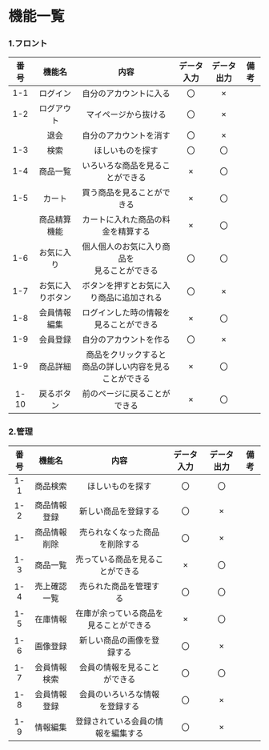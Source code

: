 # 機能一覧

### 1.フロント
|番号|機能名|内容|データ入力|データ出力|備考|
|:---:|:---:|:---:|:---:|:---:|:---:|
|1-1|ログイン|自分のアカウントに入る|〇|×||
|1-2|ログアウト|マイページから抜ける|〇|×||
||退会|自分のアカウントを消す|〇|×||
|1-3|検索|ほしいものを探す|〇|〇||
|1-4|商品一覧|いろいろな商品を見ることができる|×|〇||
|1-5|カート|買う商品を見ることができる|×|〇||
||商品精算機能|カートに入れた商品の料金を精算する|×|〇||
|1-6|お気に入り|個人個人のお気に入り商品を<br>見ることができる|〇|〇||
|1-7|お気に入りボタン|ボタンを押すとお気に入り商品に追加される|〇|×||
|1-8|会員情報編集|ログインした時の情報を見ることができる|×|〇|
|1-9|会員登録|自分のアカウントを作る|〇|×||
|1-9|商品詳細|商品をクリックすると<br>商品の詳しい内容を見ることができる|×|〇||
|1-10|戻るボタン|前のページに戻ることができる|×|〇|

### 2.管理
|番号|機能名|内容|データ入力|データ出力|備考|
|:---:|:---:|:---:|:---:|:---:|:---:|
|1-1|商品検索|ほしいものを探す|〇|〇||
|1-2|商品情報登録|新しい商品を登録する|〇|×||
|1-|商品情報削除|売られなくなった商品を削除する|〇|×||
|1-3|商品一覧|売っている商品を見ることができる|×|〇||
|1-4|売上確認一覧|売られた商品を管理する|〇|〇||
|1-5|在庫情報|在庫が余っている商品を<br>見ることができる|×|〇||
|1-6|画像登録|新しい商品の画像を登録する|〇|×||
|1-7|会員情報検索|会員の情報を見ることができる|〇|〇||
|1-8|会員情報登録|会員のいろいろな情報を登録する|〇|×||
|1-9|情報編集|登録されている会員の情報を編集する|〇|×||
